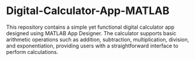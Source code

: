# Digital-Calculator-App-MATLAB
This repository contains a simple yet functional digital calculator app designed using MATLAB App Designer. The calculator supports basic arithmetic operations such as addition, subtraction, multiplication, division, and exponentiation, providing users with a straightforward interface to perform calculations.
